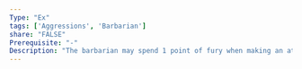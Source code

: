 ```yaml
---
Type: "Ex"
tags: ['Aggressions', 'Barbarian']
share: "FALSE"
Prerequisite: "-"
Description: "The barbarian may spend 1 point of fury when making an attack with an unarmed strike or natural weapon (thus a failed attack roll still spends this fury); if the attack is successful the barbarian may attempt to grapple that creature as a free action."
---
```

